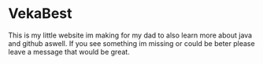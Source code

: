 # VekaBest

This is my little website im making for my dad to also learn more about java and github aswell.
If you see something im missing or could be beter please leave a message that would be great.

